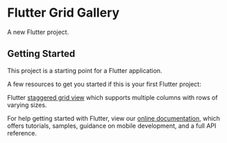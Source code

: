 # Flutter Grid Gallery

A new Flutter project.

## Getting Started

This project is a starting point for a Flutter application.

A few resources to get you started if this is your first Flutter project:

Flutter [staggered grid view](https://pub.dev/packages/flutter_staggered_grid_view) which supports multiple columns with rows of varying sizes.


For help getting started with Flutter, view our
[online documentation](https://flutter.dev/docs), which offers tutorials,
samples, guidance on mobile development, and a full API reference.
